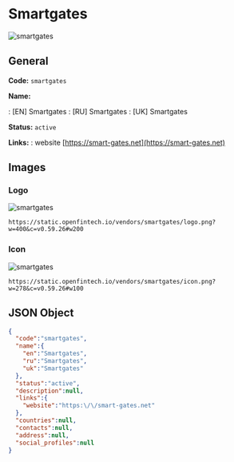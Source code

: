
# Smartgates 
![smartgates](https://static.openfintech.io/vendors/smartgates/logo.png?w=400&c=v0.59.26#w200)  

## General 
 
**Code:** `smartgates` 
 
**Name:** 
 
:	[EN] Smartgates 
:	[RU] Smartgates 
:	[UK] Smartgates 
 
**Status:** `active` 
 
**Links:** 
: website [https://smart-gates.net](https://smart-gates.net) 
 

## Images 

### Logo 
 
![smartgates](https://static.openfintech.io/vendors/smartgates/logo.png?w=400&c=v0.59.26#w200)  

```
https://static.openfintech.io/vendors/smartgates/logo.png?w=400&c=v0.59.26#w200
```  

### Icon 
 
![smartgates](https://static.openfintech.io/vendors/smartgates/icon.png?w=278&c=v0.59.26#w100)  

```
https://static.openfintech.io/vendors/smartgates/icon.png?w=278&c=v0.59.26#w100
```  

## JSON Object 

```json
{
  "code":"smartgates",
  "name":{
    "en":"Smartgates",
    "ru":"Smartgates",
    "uk":"Smartgates"
  },
  "status":"active",
  "description":null,
  "links":{
    "website":"https:\/\/smart-gates.net"
  },
  "countries":null,
  "contacts":null,
  "address":null,
  "social_profiles":null
}
```  
